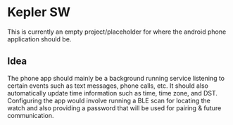 # Kepler SW

This is currently an empty project/placeholder for where the android phone application should be.

## Idea
The phone app should mainly be a background running service listening to certain events such as text messages, phone calls, etc.
It should also automatically update time information such as time, time zone, and DST. Configuring the app would involve running a BLE scan for locating the watch and also providing a password that will be used for pairing & future communication. 
